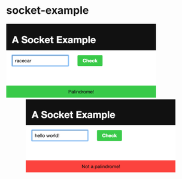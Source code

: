 # socket-example  

<div style="margin:auto"><img src ="isPalindrome.png" width="400"/></div>
<div style="text-align:center"><img src ="notPalindrome.png" width="400" /></div>